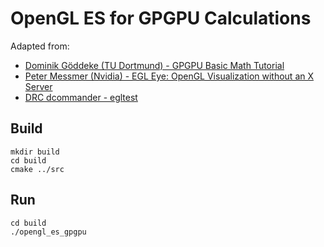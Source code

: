 # OpenGL ES for GPGPU Calculations

Adapted from:

 * [Dominik Göddeke (TU Dortmund) - GPGPU Basic Math Tutorial](http://www.mathematik.uni-dortmund.de/~goeddeke/gpgpu/tutorial.html)
 * [Peter Messmer (Nvidia) - EGL Eye: OpenGL Visualization without an X Server](https://devblogs.nvidia.com/parallelforall/egl-eye-opengl-visualization-without-x-server/)
 * [DRC dcommander - egltest](https://gist.github.com/dcommander/ee1247362201552b2532)

## Build

```
mkdir build 
cd build
cmake ../src
``` 

## Run
```
cd build
./opengl_es_gpgpu
```
